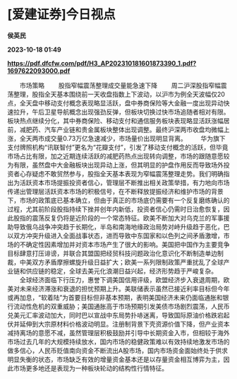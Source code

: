 # [爱建证券]今日视点
**侯英民**

**2023-10-18 01:49**

**https://pdf.dfcfw.com/pdf/H3_AP202310181601873390_1.pdf?1697622093000.pdf**

　　市场策略 　　股指窄幅震荡整理成交量能急速下降 　　周二沪深股指窄幅震荡整理，股指全天基本围绕前一天收盘指数上下波动，以沪市为例全天波幅仅20点，全天盘中移动支付概念表现略显活跃，盘中券商保险等大金融一度出现异动快速拉升，午后卫星导航概念出现强劲反弹，但板块切换过快市场追随者相对有限。板块热点继续分化，其中券商保险、移动支付和通信服务板块表现略显活跃涨幅居前，减肥药、汽车产业链和贵金属板块整体出现调整。最终沪深两市收盘均微幅上涨，全天两市成交量0.73万亿急速减少，市场量价出现明显背离。 　　华为旗下支付牌照机构“讯联智付”更名为“花瓣支付”，引发了移动支付概念的活跃，但毕竟市场占比有限，加之近期连续活跃的减肥药热点出现转向调整，市场的跟随意愿较为有限，虽然盘中大金融板块出现异动上涨，但其明显的护盘作用反而导致场外投资者心存疑虑不敢贸然参与，股指全天基本表现为窄幅震荡整理走势。我们明确指出为活跃资本市场提振投资者信心，管理层不断推出相关政策举措，有力地向市场传递出管理层活跃资本市场的积极信号，在不断释放提振经济和维护市场的背景下，市场的政策底已基本确立，但由于真正的市场底仍需要有一个反复磨练确认的过程，尤其前阶段股指持续下挫并创年内新低，投资者信心仍需时日治愈恢复，因此股指的震荡反复仍将是近阶段的一个常态特征。欧美不断加大对乌克兰的军事援助导致俄乌战争冲突趋于长期化，半岛和南海地缘政治局势对峙升级趋于恶化，巴以双方冲突升级进入全面战事状态，进而导致中东国家和以色列之间矛盾激增，市场的不确定性因素增加并对资本市场产生了很大的影响。美国把中国作为主要竞争目标肆意打压诽谤，并联合其盟国把经贸科技问题政治化意识化不断制造单边制裁，中美双方矛盾摩擦螺旋升级日益扩大；欧美一系列限制政策严重扰乱了全球产业链和供应链的稳定，全球去美元化浪潮日益兴起，经济形势趋于严峻复杂。 　　全球经济面临下行压力，惠誉下调美国信用评级，欧盟经济步入衰退周期，欧美对未来经济滞涨和衰退的担忧预期上升。美联储表示虽然已接近利率目标但今年或再加息，“软着陆”为首要目标但非基本预期，表明美国经济未来仍面临通胀和银行流动性危机的双重威胁；美国通胀高于市场预期引发美债市场剧烈震荡，人民币兑美元汇率波动加大，同时巴以宣战中东局势扑哧迷离，导致国际原油价格跌宕起伏并延伸到大宗原材料价格波动明显。注册制背景下壳资源价值下降，但产业资本减持离场的意愿不减，虽然管理层积极鼓励并引导中长期资金入市，但相较于海外市场过去几年的大规模持续放水，国内市场的稳健政策难以有效持续地激发市场的做多信心，人民币贬值南向资金不断流出A股市场，国内市场资金面始终处于供求明显失衡的状态，市场缺乏有效的增量资金基本还是以存量资金相互博弈为主，因此市场更多地还是表现为一种板块轮动的结构性行情特征。